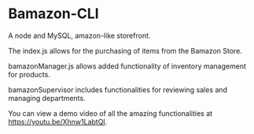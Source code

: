 # Bamazon-CLI
A node and MySQL, amazon-like storefront.

The index.js allows for the purchasing of items from the Bamazon Store.

bamazonManager.js allows added functionality of inventory management for products.

bamazonSupervisor includes functionalities for reviewing sales and managing departments. 

You can view a demo video of all the amazing functionalities at https://youtu.be/Xhnw1LabtQI.




